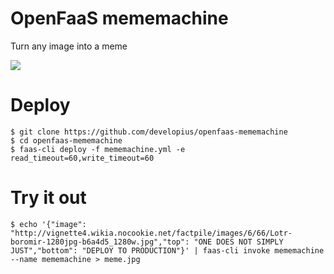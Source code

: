 # OpenFaaS mememachine

Turn any image into a meme

![](https://github.com/developius/openfaas-mememachine/raw/master/meme.jpg)

# Deploy

```
$ git clone https://github.com/developius/openfaas-mememachine
$ cd openfaas-mememachine
$ faas-cli deploy -f mememachine.yml -e read_timeout=60,write_timeout=60
```

# Try it out

```
$ echo '{"image": "http://vignette4.wikia.nocookie.net/factpile/images/6/66/Lotr-boromir-1280jpg-b6a4d5_1280w.jpg","top": "ONE DOES NOT SIMPLY JUST","bottom": "DEPLOY TO PRODUCTION"}' | faas-cli invoke mememachine --name mememachine > meme.jpg
```
